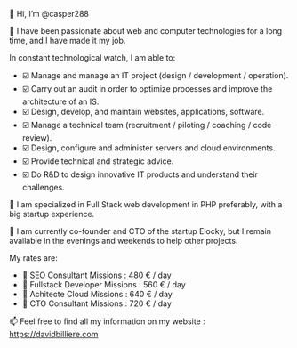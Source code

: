 👋 Hi, I’m @casper288

👀 I have been passionate about web and computer technologies for a long time, and I have made it my job.

In constant technological watch, I am able to:
- ☑️ Manage and manage an IT project (design / development / operation).
- ☑️ Carry out an audit in order to optimize processes and improve the architecture of an IS.
- ☑️ Design, develop, and maintain websites, applications, software.
- ☑️ Manage a technical team (recruitment / piloting / coaching / code review).
- ☑️ Design, configure and administer servers and cloud environments.
- ☑️ Provide technical and strategic advice.
- ☑️ Do R&D to design innovative IT products and understand their challenges.

🌱 I am specialized in Full Stack web development in PHP preferably, with a big startup experience.

💞️ I am currently co-founder and CTO of the startup Elocky, but I remain available in the evenings and weekends to help other projects.

My rates are:
- 🔹 SEO Consultant Missions : 480 € / day
- 🔹 Fullstack Developer Missions : 560 € / day
- 🔹 Achitecte Cloud Missions : 640 € / day
- 🔹 CTO Consultant Missions : 720 € / day

📫 Feel free to find all my information on my website : https://davidbilliere.com

<!---
casper288/casper288 is a ✨ special ✨ repository because its `README.md` (this file) appears on your GitHub profile.
You can click the Preview link to take a look at your changes.
--->
